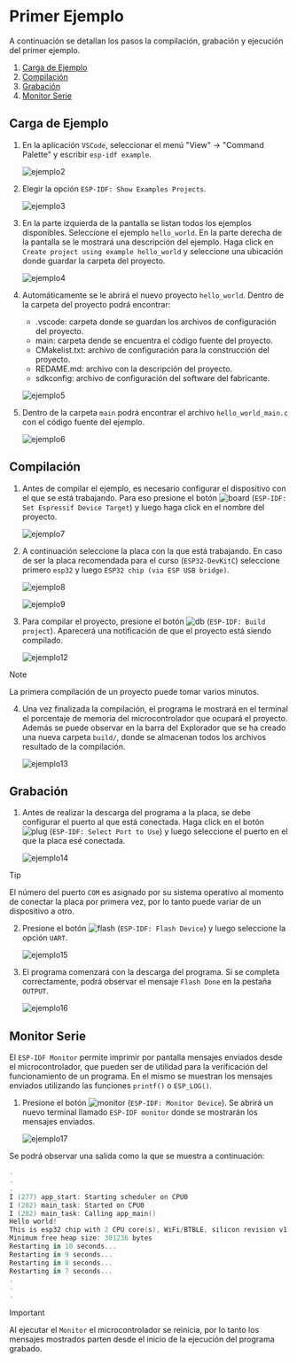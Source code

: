 # Primer Ejemplo

A continuación se detallan los pasos la compilación, grabación y ejecución del primer ejemplo. 

1. [Carga de Ejemplo](#carga-de-ejemplo)
2. [Compilación](#compilación)
3. [Grabación](#grabación)
4. [Monitor Serie](#monitor-serie)

## Carga de Ejemplo

1. En la aplicación `VSCode`, seleccionar el menú "View" -> "Command Palette" y escribir `esp-idf example`.

    ![ejemplo2](./imágenes/ejemplo2.png)

2. Elegir la opción `ESP-IDF: Show Examples Projects`.

    ![ejemplo3](./imágenes/ejemplo3.png)

3. En la parte izquierda de la pantalla se listan todos los ejemplos disponibles. Seleccione el ejemplo `hello_world`. En la parte derecha de la pantalla se le mostrará una descripción del ejemplo. Haga click en `Create project using example hello_world` y seleccione una ubicación donde guardar la carpeta del proyecto.

    ![ejemplo4](./imágenes/ejemplo4.png)

4. Automáticamente se le abrirá el nuevo proyecto `hello_world`. Dentro de la carpeta del proyecto podrá encontrar:
    - .vscode: carpeta donde se guardan los archivos de configuración del proyecto.
    - main: carpeta dende se encuentra el código fuente del proyecto.
    - CMakelist.txt: archivo de configuración para la construcción del proyecto.
    - REDAME.md: archivo con la descripción del proyecto.
    - sdkconfig: archivo de configuración del software del fabricante.

    ![ejemplo5](./imágenes/ejemplo5.png)

5. Dentro de la carpeta `main` podrá encontrar el archivo `hello_world_main.c` con el código fuente del ejemplo.

    ![ejemplo6](./imágenes/ejemplo6.png)

## Compilación

1. Antes de compilar el ejemplo, es necesario configurar el dispositivo con el que se está trabajando. Para eso presione el botón ![board](https://raw.githubusercontent.com/microsoft/vscode-icons/2ca0f3225c1ecd16537107f60f109317fcfc3eb0/icons/dark/circuit-board.svg) (`ESP-IDF: Set Espressif Device Target`) y luego haga click en el nombre del proyecto.

    ![ejemplo7](./imágenes/ejemplo7.png)

2. A continuación seleccione la placa con la que está trabajando. En caso de ser la placa recomendada para el curso (`ESP32-DevKitC`) seleccione primero `esp32` y luego `ESP32 chip (via ESP USB bridge)`.

    ![ejemplo8](./imágenes/ejemplo8.png)

    ![ejemplo9](./imágenes/ejemplo9.png)

3. Para compilar el proyecto, presione el botón ![db](https://raw.githubusercontent.com/microsoft/vscode-icons/2ca0f3225c1ecd16537107f60f109317fcfc3eb0/icons/dark/database.svg) (`ESP-IDF: Build project`). Aparecerá una notificación de que el proyecto está siendo compilado.

    ![ejemplo12](./imágenes/ejemplo12.png)

> [!NOTE]
> La primera compilación de un proyecto puede tomar varios minutos.

4. Una vez finalizada la compilación, el programa le mostrará en el terminal el porcentaje de memoria del microcontrolador que ocupará el proyecto.
Además se puede observar en la barra del Explorador que se ha creado una nueva carpeta `build/`, donde se almacenan todos los archivos resultado de la compilación.

    ![ejemplo13](./imágenes/ejemplo13.png)

## Grabación

1. Antes de realizar la descarga del programa a la placa, se debe configurar el puerto al que está conectada. Haga click en el botón ![plug](https://raw.githubusercontent.com/microsoft/vscode-icons/2ca0f3225c1ecd16537107f60f109317fcfc3eb0/icons/dark/plug.svg) (`ESP-IDF: Select Port to Use`) y luego seleccione el puerto en el que la placa esé conectada.

    ![ejemplo14](./imágenes/ejemplo14.png)

> [!TIP]
> El número del puerto `COM` es asignado por su sistema operativo al momento de conectar la placa por primera vez, por lo tanto puede variar de un dispositivo a otro.

2. Presione el botón ![flash](https://raw.githubusercontent.com/microsoft/vscode-icons/2ca0f3225c1ecd16537107f60f109317fcfc3eb0/icons/dark/symbol-event.svg) (`ESP-IDF: Flash Device`) y luego seleccione la opción `UART`.

    ![ejemplo15](./imágenes/ejemplo15.png)

3. El programa comenzará con la descarga del programa.
Si se completa correctamente, podrá observar el mensaje `Flash Done` en la pestaña `OUTPUT`.

    ![ejemplo16](./imágenes/ejemplo16.png)

## Monitor Serie

El `ESP-IDF Monitor` permite imprimir por pantalla mensajes enviados desde el microcontrolador, que pueden ser de utilidad para la verificación del funcionamiento de un programa.
En el mismo se muestran los mensajes enviados utilizando las funciones `printf()` o `ESP_LOG()`.

1. Presione el botón ![monitor](https://raw.githubusercontent.com/microsoft/vscode-icons/2ca0f3225c1ecd16537107f60f109317fcfc3eb0/icons/dark/vm.svg) (`ESP-IDF: Monitor Device`). Se abrirá un nuevo terminal llamado `ESP-IDF monitor` donde se mostrarán los mensajes enviados.

    ![ejemplo17](./imágenes/ejemplo17.png)

Se podrá observar una salida como la que se muestra a continuación:

```PowerShell
.
.
.
I (277) app_start: Starting scheduler on CPU0
I (282) main_task: Started on CPU0
I (282) main_task: Calling app_main()
Hello world!
This is esp32 chip with 2 CPU core(s), WiFi/BTBLE, silicon revision v1.0, 2MB external flash
Minimum free heap size: 301236 bytes
Restarting in 10 seconds...
Restarting in 9 seconds...
Restarting in 8 seconds...
Restarting in 7 seconds...
.
.
.
```

> [!IMPORTANT]
> Al ejecutar el `Monitor` el microcontrolador se reinicia, por lo tanto los mensajes mostrados parten desde el inicio de la ejecución del programa grabado.
